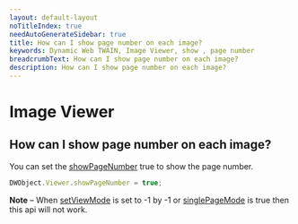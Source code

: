 ```yaml
---
layout: default-layout
noTitleIndex: true
needAutoGenerateSidebar: true
title: How can I show page number on each image?
keywords: Dynamic Web TWAIN, Image Viewer, show , page number
breadcrumbText: How can I show page number on each image?
description: How can I show page number on each image?
---
```


# Image Viewer

## How can I show page number on each image?

You can set the <a href="{{site.info}}api/WebTwain_Viewer.html#setviewmode#showpagenumber" target="_blank">showPageNumber</a> true to show the page number. 

```javascript
DWObject.Viewer.showPageNumber = true;
```

**Note** – When <a href="{{site.info}}api/WebTwain_Viewer.html#setviewmode" target="_blank">setViewMode</a> is set to -1 by -1 or <a href="{{site.info}}api/WebTwain_Viewer.html#setviewmodet#singlepagemode" target="_blank">singlePageMode</a> is true then this api will not work.
